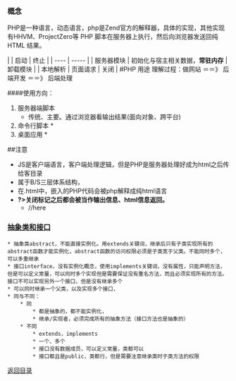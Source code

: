 ### 概念
PHP是一种语言，动态语言，php是Zend官方的解释器，具体的实现，其他实现有HHVM、ProjectZero等
PHP 脚本在服务器上执行，然后向浏览器发送回纯 HTML 结果。

| | 启动 | 终止 |
| ---- | ----- |
| 服务器模块 | 初始化与宿主相关数据，**常驻内存** | 卸载模块 |
| 本地解析 | 页面请求 | 关闭 |
#PHP 用途 
理解过程：做网站 ＝＝》 后端开发 ＝＝》 后端处理

####使用方向：
1. 服务器端脚本
    * 传统、主要。通过浏览器看输出结果(面向对象、跨平台)
1. 命令行脚本 
    *  
1. 桌面应用 
    * 

##注意
* JS是客户端语言，客户端处理逻辑，但是PHP是服务器处理好成为html之后传给客目录
* 属于B/S三层体系结构，
* 在.html中，嵌入的PHP代码会被php解释成纯html语言
* **?>关闭标记之后都会被当作输出信息、html信息返回。**
    * //here
    

### [抽象类和接口](https://blog.csdn.net/sunlylorn/article/details/6124319)
    * 抽象类abstract，不能直接实例化。用extends关键词，继承后只有子类实现所有的abstract函数才能实例化，abstract函数的访问权限必须是子类宽于父类。不能同时多个，可以多重继承
    * 接口interface，没有实例化概念，使用implements关键词，没有属性，只能声明方法，但是可以定义常量，可以同时多个实现但是需要保证没有重名方法，而且必须实现所有的方法。接口不可以实现另外一个接口，但是没有继承多个
    * 可以同时继承一个父类，以及实现多个接口，
    * 同与不同：
        * 同
            * 都是抽象的，都不能实例化，
            * 继承/实现者，必须完成所有的抽象方法（接口方法也是抽象的）
        * 不同
            * extends，implements
            * 一个、多个
            * 接口没有数据成员，可以定义常量，类都可以
            * 接口都且是public，类都行，但是需要注意继承类时子类方法的权限
        


[返回目录](README.md)